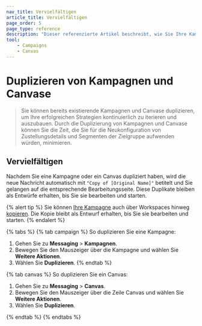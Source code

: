 ```yaml
---
nav_title: Vervielfältigen
article_title: Vervielfältigen
page_order: 5
page_type: reference
description: "Dieser referenzierte Artikel beschreibt, wie Sie Ihre Kampagnen und Canvase duplizieren können."
tool:
    - Campaigns
    - Canvas
---
```


# Duplizieren von Kampagnen und Canvase

> Sie können bereits existierende Kampagnen und Canvase duplizieren, um Ihre erfolgreichen Strategien kontinuierlich zu iterieren und auszubauen. Durch die Duplizierung von Kampagnen und Canvase können Sie die Zeit, die Sie für die Neukonfiguration von Zustellungsdetails und Segmenten der Zielgruppe aufwenden würden, minimieren.

## Vervielfältigen

Nachdem Sie eine Kampagne oder ein Canvas dupliziert haben, wird die neue Nachricht automatisch mit `"Copy of [Original Name]"` betitelt und Sie gelangen auf die entsprechende Bearbeitungsseite. Diese Duplikate bleiben als Entwürfe erhalten, bis Sie sie bearbeiten und starten.

{% alert tip %}
Sie können [Ihre Kampagne]({{site.baseurl}}/user_guide/engagement_tools/messaging_fundamentals/copying_across_workspaces/) auch über Workspaces hinweg [kopieren]({{site.baseurl}}/user_guide/engagement_tools/messaging_fundamentals/copying_across_workspaces/). Die Kopie bleibt als Entwurf erhalten, bis Sie sie bearbeiten und starten.
{% endalert %}

{% tabs %}
{% tab campaign %}
So duplizieren Sie eine Kampagne:

1. Gehen Sie zu **Messaging** > **Kampagnen**.
2. Bewegen Sie den Mauszeiger über die Kampagne und wählen Sie <i class="fas fa-gear"></i> **Weitere Aktionen**.
3. Wählen Sie **Duplizieren**.
{% endtab %}

{% tab canvas %}
So duplizieren Sie ein Canvas:

1. Gehen Sie zu **Messaging** > **Canvas**.
2. Bewegen Sie den Mauszeiger über die Zeile Canvas und wählen Sie <i class="fas fa-ellipsis-vertical"></i> **Weitere Aktionen**.
3. Wählen Sie **Duplizieren**.

{% endtab %}
{% endtabs %}
